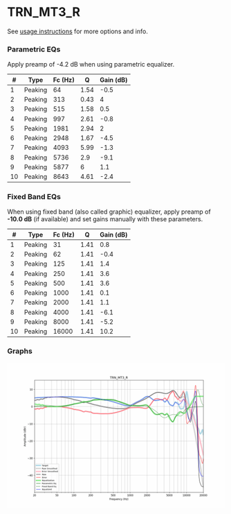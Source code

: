 # TRN_MT3_R
See [usage instructions](https://github.com/jaakkopasanen/AutoEq#usage) for more options and info.

### Parametric EQs
Apply preamp of -4.2 dB when using parametric equalizer.

|   # | Type    |   Fc (Hz) |    Q |   Gain (dB) |
|-----|---------|-----------|------|-------------|
|   1 | Peaking |        64 | 1.54 |        -0.5 |
|   2 | Peaking |       313 | 0.43 |         4   |
|   3 | Peaking |       515 | 1.58 |         0.5 |
|   4 | Peaking |       997 | 2.61 |        -0.8 |
|   5 | Peaking |      1981 | 2.94 |         2   |
|   6 | Peaking |      2948 | 1.67 |        -4.5 |
|   7 | Peaking |      4093 | 5.99 |        -1.3 |
|   8 | Peaking |      5736 | 2.9  |        -9.1 |
|   9 | Peaking |      5877 | 6    |         1.1 |
|  10 | Peaking |      8643 | 4.61 |        -2.4 |

### Fixed Band EQs
When using fixed band (also called graphic) equalizer, apply preamp of **-10.0 dB** (if available) and set gains manually with these parameters.

|   # | Type    |   Fc (Hz) |    Q |   Gain (dB) |
|-----|---------|-----------|------|-------------|
|   1 | Peaking |        31 | 1.41 |         0.8 |
|   2 | Peaking |        62 | 1.41 |        -0.4 |
|   3 | Peaking |       125 | 1.41 |         1.4 |
|   4 | Peaking |       250 | 1.41 |         3.6 |
|   5 | Peaking |       500 | 1.41 |         3.6 |
|   6 | Peaking |      1000 | 1.41 |         0.1 |
|   7 | Peaking |      2000 | 1.41 |         1.1 |
|   8 | Peaking |      4000 | 1.41 |        -6.1 |
|   9 | Peaking |      8000 | 1.41 |        -5.2 |
|  10 | Peaking |     16000 | 1.41 |        10.2 |

### Graphs
![](./TRN_MT3_R.png)
